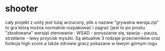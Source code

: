 # shooter
cały projekt z unity jest tutaj wrzucony, plik o nazwie "grywalna wersja.zip" to gra którą można normalnie rozpakować i zagrać (jest to po prostu "zbudowana" wersja)
sterowanie : WSAD - poruszanie się, spacja - pauza, strzelanie - lewy przycisk myszki. Są aktualnie 3 rodzaje przeciwników oraz funkcja high score a także zdrowie gracz pokazane w lewym górnym rogu
